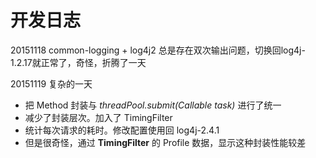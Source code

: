 # 开发日志

20151118 common-logging + log4j2 总是存在双次输出问题，切换回log4j-1.2.17就正常了，奇怪，折腾了一天

20151119 复杂的一天
* 把 Method 封装与 *threadPool.submit(Callable<T> task)* 进行了统一
* 减少了封装层次。加入了 TimingFilter
* 统计每次请求的耗时。修改配置使用回 log4j-2.4.1
* 但是很奇怪，通过 **TimingFilter** 的 Profile 数据，显示这种封装性能较差
